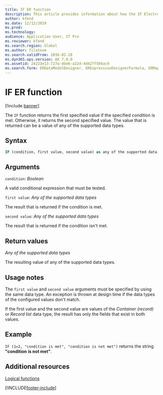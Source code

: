 ```yaml
---
title: IF ER function
description: This article provides information about how the IF Electronic reporting (ER) function is used.
author: kfend
ms.date: 12/12/2019
ms.prod: 
ms.technology: 
audience: Application User, IT Pro
ms.reviewer: kfend
ms.search.region: Global
ms.author: filatovm
ms.search.validFrom: 2016-02-28
ms.dyn365.ops.version: AX 7.0.0
ms.assetid: 24223e13-727a-4be6-a22d-4d427f504ac9
ms.search.form: ERDataModelDesigner, ERExpressionDesignerFormula, ERMappedFormatDesigner, ERModelMappingDesigner
---
```


# IF ER function

[!include [banner](../includes/banner.md)]

The `IF` function returns the first specified value if the specified condition is met. Otherwise, it returns the second specified value. The value that is returned can be a value of any of the supported data types.

## Syntax

```vb
IF (condition, first value, second value) as any of the supported data types
```

## Arguments

`condition`: *Boolean*

A valid conditional expression that must be tested.

`first value`: *Any of the supported data types*

The result that is returned if the condition is met.

`second value`: *Any of the supported data types*

The result that is returned if the condition isn't met.

## Return values

*Any of the supported data types*

The resulting value of any of the supported data types.

## Usage notes

The `first value` and `second value` arguments must be specified by using the same data type. An exception is thrown at design time if the data types of the configured values don't match.

If the first value and the second value are values of the *Container (record)* or *Record list* data type, the result has only the fields that exist in both values.

## Example

`IF (1=2, "condition is met", "condition is not met")` returns the string **"condition is not met"**.

## Additional resources

[Logical functions](er-functions-category-logical.md)


[!INCLUDE[footer-include](../../../includes/footer-banner.md)]
